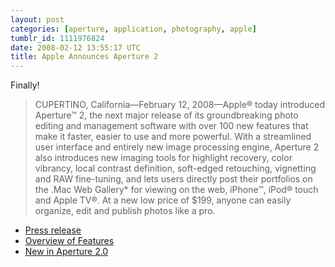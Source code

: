 ```yaml
---
layout: post
categories: [aperture, application, photography, apple]
tumblr_id: 1111976824
date: 2008-02-12 13:55:17 UTC
title: Apple Announces Aperture 2
---
```


<img src="/attachments/2008/02/contentfooter_aperture20080206.png" alt="" style="float:right;margin-left:10px;margin-bottom:10px;" />Finally!

<blockquote>CUPERTINO, California—February 12, 2008—Apple® today introduced Aperture™ 2, the next major release of its groundbreaking photo editing and management software with over 100 new features that make it faster, easier to use and more powerful. With a streamlined user interface and entirely new image processing engine, Aperture 2 also introduces new imaging tools for highlight recovery, color vibrancy, local contrast definition, soft-edged retouching, vignetting and RAW fine-tuning, and lets users directly post their portfolios on the .Mac Web Gallery* for viewing on the web, iPhone™, iPod® touch and Apple TV®. At a new low price of $199, anyone can easily organize, edit and publish photos like a pro.</blockquote>

<ul>
<li><a href="http://www.apple.com/pr/library/2008/02/12aperture2.html">Press release</a></li>
<li><a href="http://www.apple.com/aperture/features/">Overview of Features</a></li>
<li><a href="http://www.apple.com/aperture/features/100.html">New in Aperture 2.0</a></li>
</ul>
